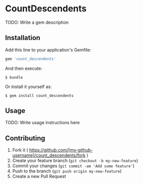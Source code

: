 # CountDescendents

TODO: Write a gem description

## Installation

Add this line to your application's Gemfile:

```ruby
gem 'count_descendents'
```

And then execute:

    $ bundle

Or install it yourself as:

    $ gem install count_descendents

## Usage

TODO: Write usage instructions here

## Contributing

1. Fork it ( https://github.com/[my-github-username]/count_descendents/fork )
2. Create your feature branch (`git checkout -b my-new-feature`)
3. Commit your changes (`git commit -am 'Add some feature'`)
4. Push to the branch (`git push origin my-new-feature`)
5. Create a new Pull Request
